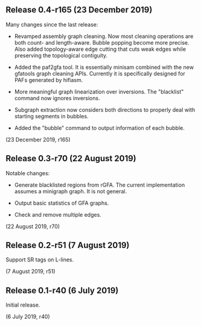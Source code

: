 Release 0.4-r165 (23 December 2019)
-----------------------------------

Many changes since the last release:

 * Revamped assembly graph cleaning. Now most cleaning operations are both
   count- and length-aware. Bubble popping become more precise. Also added
   topology-aware edge cutting that cuts weak edges while preserving the
   topological contiguity.

 * Added the paf2gfa tool. It is essentially minisam combined with the new
   gfatools graph cleaning APIs. Currently it is specifically designed for PAFs
   generated by hifiasm.

 * More meaningful graph linearization over inversions. The "blacklist" command
   now ignores inversions.

 * Subgraph extraction now considers both directions to properly deal with
   starting segments in bubbles.

 * Added the "bubble" command to output information of each bubble.

(23 December 2019, r165)



Release 0.3-r70 (22 August 2019)
--------------------------------

Notable changes:

 * Generate blacklisted regions from rGFA. The current implementation assumes a
   minigraph graph. It is not general.

 * Output basic statistics of GFA graphs.

 * Check and remove multiple edges.

(22 August 2019, r70)



Release 0.2-r51 (7 August 2019)
-------------------------------

Support SR tags on L-lines.

(7 August 2019, r51)



Release 0.1-r40 (6 July 2019)
-----------------------------

Initial release.

(6 July 2019, r40)
